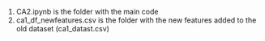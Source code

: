 1. CA2.ipynb is the folder with the main code <br>
2. ca1_df_newfeatures.csv is the folder with the new features added to the old dataset (ca1_datast.csv)
